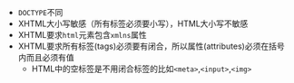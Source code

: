 - `DOCTYPE`不同
- XHTML大小写敏感（所有标签必须要小写），HTML大小写不敏感
- XHTML要求`html`元素包含`xmlns`属性
- XHTML要求所有标签(tags)必须要有闭合，所以属性(attributes)必须在括号内而且必须有值
	- HTML中的空标签是不用闭合标签的比如`<meta>`,`<input>`,`<img>`